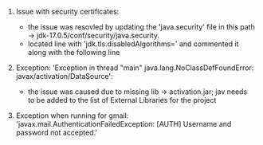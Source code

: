 1. Issue with security certificates:
    - the issue was resovled by updating the 'java.security' file in this path -> jdk-17.0.5/conf/security/java.security.
    - located line with 'jdk.tls.disabledAlgorithms=' and commented it along with the following line

2. Exception: 'Exception in thread "main" java.lang.NoClassDefFoundError: javax/activation/DataSource':
    - the issue was caused due to missing lib -> activation.jar; jav needs to be added to the list of External Libraries for the project

3. Exception when running for gmail: 'javax.mail.AuthenticationFailedException: [AUTH] Username and password not accepted.'